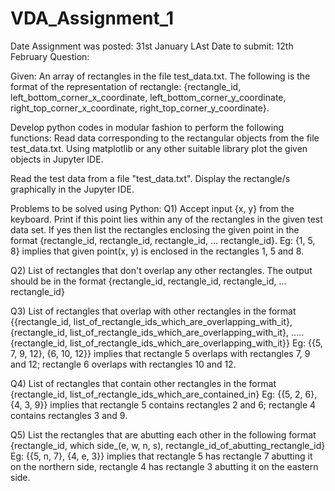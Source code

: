 # VDA_Assignment_1

Date Assignment was posted: 31st January
LAst Date to submit: 12th February
Question:

Given: An array of rectangles in the file test_data.txt. The following is the format of the representation of rectangle:
{rectangle_id, left_bottom_corner_x_coordinate, left_bottom_corner_y_coordinate, right_top_corner_x_coordinate, right_top_corner_y_coordinate}. 

Develop python codes in modular fashion to perform the following functions:
Read data corresponding to the rectangular objects from the file test_data.txt. Using matplotlib or any other suitable library plot the given objects in Jupyter IDE.

Read the test data from a file "test_data.txt". Display the rectangle/s graphically in the Jupyter IDE. 

Problems to be solved using Python:
Q1) Accept input {x, y} from the keyboard. Print if this point lies within any of the rectangles in the given test data set. If yes then list the rectangles enclosing the given point in the format {rectangle_id, rectangle_id, rectangle_id, ... rectangle_id}. Eg: {1, 5, 8} implies that given point(x, y) is enclosed in the rectangles 1, 5 and 8.

Q2) List of rectangles that don't overlap any other rectangles. The output should be in the format {rectangle_id, rectangle_id, rectangle_id, ... rectangle_id} 

Q3) List of rectangles that overlap with other rectangles in the format {{rectangle_id, list_of_rectangle_ids_which_are_overlapping_with_it}, {rectangle_id, list_of_rectangle_ids_which_are_overlapping_with_it}, ..... {rectangle_id, list_of_rectangle_ids_which_are_overlapping_with_it}}
Eg: {{5, 7, 9, 12}, {6, 10, 12}} implies that rectangle 5 overlaps with rectangles 7, 9 and 12; rectangle 6 overlaps with rectangles 10 and 12.

Q4) List of rectangles that contain other rectangles in the format {rectangle_id, list_of_rectangle_ids_which_are_contained_in}
Eg: {{5, 2, 6}, {4, 3, 9}} implies that rectangle 5 contains rectangles 2 and 6; rectangle 4 contains rectangles 3 and 9.

Q5) List the rectangles that are abutting each other in the following format {rectangle_id, which side_(e, w, n, s), rectangle_id_of_abutting_rectangle_id}
Eg: {{5, n, 7}, {4, e, 3}} implies that rectangle 5 has rectangle 7 abutting it on the northern side, rectangle 4 has rectangle 3 abutting it on the eastern side.


